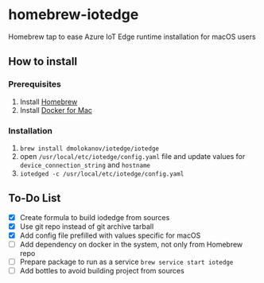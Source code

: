 # homebrew-iotedge

Homebrew tap to ease Azure IoT Edge runtime installation for macOS users

## How to install

### Prerequisites

1. Install [Homebrew](https://brew.sh)
2. Install [Docker for Mac](https://docs.docker.com/docker-for-mac/install/)

### Installation

1. `brew install dmolokanov/iotedge/iotedge`
2. open `/usr/local/etc/iotedge/config.yaml` file and update values for `device_connection_string` and `hostname`
3. `iotedged -c /usr/local/etc/iotedge/config.yaml` 

## To-Do List

- [x] Create formula to build iodedge from sources
- [x] Use git repo instead of git archive tarball 
- [x] Add config file prefilled with values specific for macOS
- [ ] Add dependency on docker in the system, not only from Homebrew repo
- [ ] Prepare package to run as a service `brew service start iotedge`
- [ ] Add bottles to avoid building project from sources
